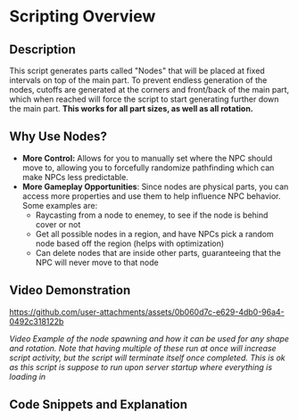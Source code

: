 # Scripting Overview

## Description
This script generates parts called "Nodes" that will be placed at fixed intervals on top of the main part. To prevent endless generation of the nodes, cutoffs are generated at the corners and front/back of the main part, which when reached will force the script to start generating further down the main part. **This works for all part sizes, as well as all rotation.**

## Why Use Nodes?
- **More Control:** Allows for you to manually set where the NPC should move to, allowing you to forcefully randomize pathfinding which can make NPCs less predictable.
- **More Gameplay Opportunities**: Since nodes are physical parts, you can access more properties and use them to help influence NPC behavior. Some examples are:
  - Raycasting from a node to enemey, to see if the node is behind cover or not
  - Get all possible nodes in a region, and have NPCs pick a random node based off the region (helps with optimization)
  - Can delete nodes that are inside other parts, guaranteeing that the NPC will never move to that node


## Video Demonstration

https://github.com/user-attachments/assets/0b060d7c-e629-4db0-96a4-0492c318122b

*Video Example of the node spawning and how it can be used for any shape and rotation. Note that having multiple of these run at once will increase script activity, but the script will terminate itself once completed. This is ok as this script is suppose to run upon server startup where everything is loading in*


## Code Snippets and Explanation






